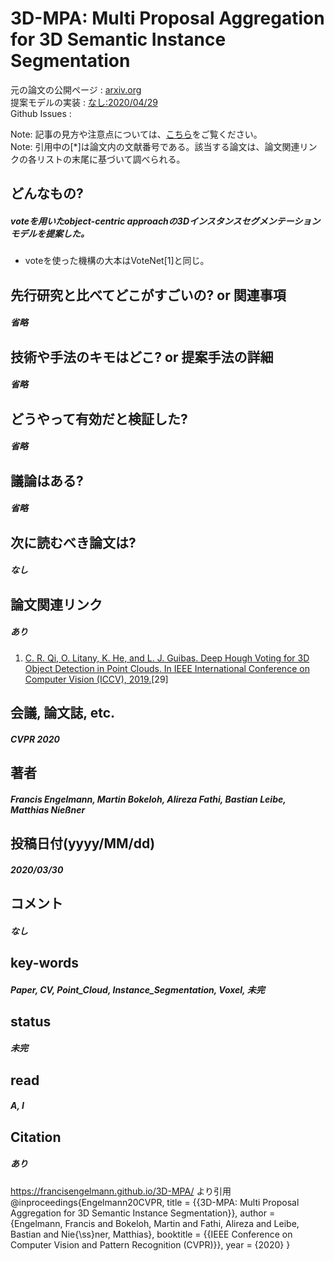 # 3D-MPA: Multi Proposal Aggregation for 3D Semantic Instance Segmentation

元の論文の公開ページ : [arxiv.org](https://arxiv.org/abs/2003.13867)  
提案モデルの実装 : [なし:2020/04/29]()  
Github Issues : []()  

Note: 記事の見方や注意点については、[こちら](/)をご覧ください。  
Note: 引用中の[*]は論文内の文献番号である。該当する論文は、論文関連リンクの各リストの末尾に基づいて調べられる。

## どんなもの?
##### voteを用いたobject-centric approachの3Dインスタンスセグメンテーションモデルを提案した。
- voteを使った機構の大本はVoteNet[1]と同じ。

## 先行研究と比べてどこがすごいの? or 関連事項
##### 省略

## 技術や手法のキモはどこ? or 提案手法の詳細
##### 省略

## どうやって有効だと検証した?
##### 省略

## 議論はある?
##### 省略

## 次に読むべき論文は?
##### なし

## 論文関連リンク
##### あり
1. [C. R. Qi, O. Litany, K. He, and L. J. Guibas. Deep Hough Voting for 3D Object Detection in Point Clouds. In IEEE International Conference on Computer Vision (ICCV), 2019.](https://arxiv.org/pdf/1904.09664.pdf)[29]

## 会議, 論文誌, etc.
##### CVPR 2020

## 著者
##### Francis Engelmann, Martin Bokeloh, Alireza Fathi, Bastian Leibe, Matthias Nießner

## 投稿日付(yyyy/MM/dd)
##### 2020/03/30

## コメント
##### なし

## key-words
##### Paper, CV, Point_Cloud, Instance_Segmentation, Voxel, 未完

## status
##### 未完

## read
##### A, I

## Citation
##### あり
https://francisengelmann.github.io/3D-MPA/ より引用
@inproceedings{Engelmann20CVPR,
  title = {{3D-MPA: Multi Proposal Aggregation for 3D Semantic Instance Segmentation}},
  author = {Engelmann, Francis and Bokeloh, Martin and Fathi, Alireza and Leibe, Bastian and Nie{\ss}ner, Matthias},
  booktitle = {{IEEE Conference on Computer Vision and Pattern Recognition (CVPR)}},
  year = {2020}
}
